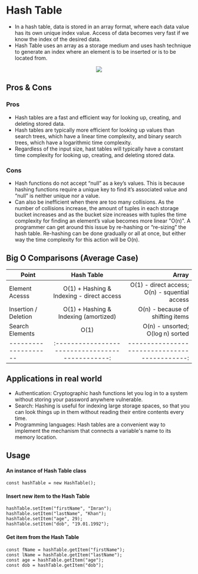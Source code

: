 # Hash Table
- In a hash table, data is stored in an array format, where each data value has its own unique index value. Access of data becomes very fast if we know the index of the desired data.
- Hash Table uses an array as a storage medium and uses hash technique to generate an index where an element is to be inserted or is to be located from.

<p align="center">
  <img src="../assets/images/hash-table.png" />
</p>


## Pros & Cons

### Pros
- Hash tables are a fast and efficient way for looking up, creating, and deleting stored data.
- Hash tables are typically more efficient for looking up values than search trees, which have a linear time complexity, and binary search trees, which have a logarithmic time complexity.
- Regardless of the input size, hast tables will typically have a constant time complexity for looking up, creating, and deleting stored data.

### Cons
- Hash functions do not accept “null” as a key’s values. This is because hashing functions require a unique key to find it’s associated value and “null” is neither unique nor a value.
- Can also be inefficient when there are too many collisions. As the number of collisions increase, the amount of tuples in each storage bucket increases and as the bucket size increases with tuples the time complexity for finding an element’s value becomes more linear "O(n)". A programmer can get around this issue by re-hashing or “re-sizing” the hash table. Re-hashing can be done gradually or all at once, but either way the time complexity for this action will be O(n).


## Big O Comparisons (Average Case)

| Point                |                     Hash Table                   |                      Array                    |
| -------------------- | :----------------------------------------------: | --------------------------------------------: |
| Element Acesss       |      O(1) + Hashing & Indexing - direct access   | O(1) - direct access; O(n) - squential access |
| Insertion / Deletion |      O(1) + Hashing & Indexing (amortized)       |       O(n) - because of shifting items        |
| Search Elements      |                        O(1)                      |       O(n) - unsorted; O(log n) sorted        |
| -------------------- | :----------------------------------------------: | --------------------------------------------: |


## Applications in real world
- Authentication: Cryptographic hash functions let you log in to a system without storing your password anywhere vulnerable.
- Search: Hashing is useful for indexing large storage spaces, so that you can look things up in them without reading their entire contents every time.
- Programming languages: Hash tables are a convenient way to implement the mechanism that connects a variable's name to its memory location.


## Usage
#### An instance of Hash Table class
```
const hashTable = new HashTable();
```

#### Insert new item to the Hash Table
```
hashTable.setItem("firstName", "Imran");
hashTable.setItem("lastName", "Khan");
hashTable.setItem("age", 29);
hashTable.setItem("dob", "19.01.1992");
```

#### Get item from the Hash Table
```
const fName = hashTable.getItem("firstName");
const lName = hashTable.getItem("lastName");
const age = hashTable.getItem("age");
const dob = hashTable.getItem("dob");
```
